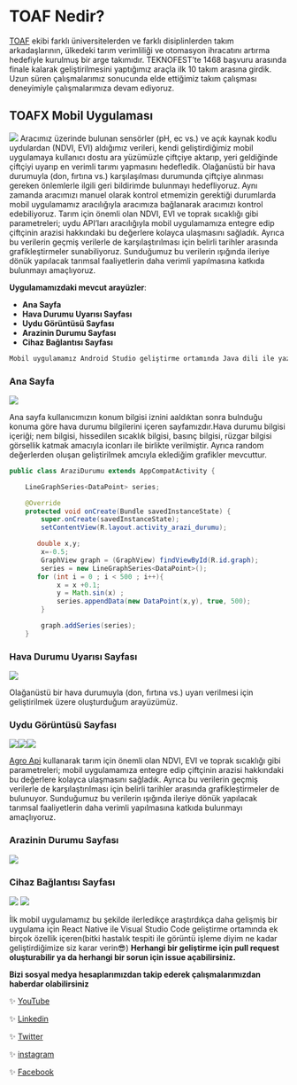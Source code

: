 # TOAF Nedir?

[TOAF](https://www.toafx.org/) ekibi farklı üniversitelerden ve farklı disiplinlerden takım arkadaşlarının, ülkedeki tarım verimliliği ve otomasyon ihracatını artırma hedefiyle kurulmuş bir arge takımıdır. TEKNOFEST’te 1468 başvuru arasında finale kalarak geliştirilmesini yaptığımız araçla ilk 10 takım arasına girdik. Uzun süren çalışmalarımız sonucunda elde ettiğimiz takım çalışması deneyimiyle çalışmalarımıza devam ediyoruz.

## TOAFX Mobil Uygulaması


![](images/1.jpeg)
Aracımız üzerinde bulunan sensörler (pH, ec vs.) ve açık kaynak kodlu uydulardan (NDVI, EVI) aldığımız verileri, kendi geliştirdiğimiz mobil uygulamaya kullanıcı dostu ara yüzümüzle çiftçiye aktarıp, yeri geldiğinde çiftçiyi uyarıp en verimli tarımı yapmasını hedefledik. Olağanüstü bir hava durumuyla (don, fırtına vs.) karşılaşılması durumunda çiftçiye alınması gereken önlemlerle ilgili geri bildirimde bulunmayı hedefliyoruz. Aynı zamanda aracımızı manuel olarak kontrol etmemizin gerektiği durumlarda mobil uygulamamız aracılığıyla aracımıza bağlanarak aracımızı kontrol edebiliyoruz. Tarım için önemli olan NDVI, EVI ve toprak sıcaklığı gibi parametreleri; uydu API’ları aracılığıyla mobil uygulamamıza entegre edip çiftçinin arazisi hakkındaki bu değerlere kolayca ulaşmasını sağladık. Ayrıca bu verilerin geçmiş verilerle de karşılaştırılması için belirli tarihler arasında grafikleştirmeler sunabiliyoruz. Sunduğumuz bu verilerin ışığında ileriye dönük yapılacak tarımsal faaliyetlerin daha verimli yapılmasına katkıda bulunmayı amaçlıyoruz.

**Uygulamamızdaki mevcut arayüzler**:

* **Ana Sayfa**
* **Hava Durumu Uyarısı Sayfası**
* **Uydu Görüntüsü Sayfası**
* **Arazinin Durumu Sayfası**
* **Cihaz Bağlantısı Sayfası**

```java
Mobil uygulamamız Android Studio geliştirme ortamında Java dili ile yazılmıştır.
```


### Ana Sayfa

![](images/2.png) 

Ana sayfa kullanıcımızın konum bilgisi iznini aaldıktan sonra bulnduğu konuma göre hava durumu bilgilerini içeren sayfamızdır.Hava durumu bilgisi içeriği; nem bilgisi, hissedilen sıcaklık bilgisi, basınç bilgisi, rüzgar bilgisi görsellik katmak amacıyla iconları ile birlikte verilmiştir. Ayrıca random değerlerden oluşan geliştirilmek amcıyla eklediğim grafikler mevcuttur.

```java
public class AraziDurumu extends AppCompatActivity {

    LineGraphSeries<DataPoint> series;

    @Override
    protected void onCreate(Bundle savedInstanceState) {
        super.onCreate(savedInstanceState);
        setContentView(R.layout.activity_arazi_durumu);

       double x,y;
        x=-0.5;
        GraphView graph = (GraphView) findViewById(R.id.graph);
        series = new LineGraphSeries<DataPoint>();
       for (int i = 0 ; i < 500 ; i++){
            x = x +0.1;
            y = Math.sin(x) ;
            series.appendData(new DataPoint(x,y), true, 500);
        }

        graph.addSeries(series);
    }
```


### Hava Durumu Uyarısı Sayfası

![](images/3.png)

Olağanüstü bir hava durumuyla (don, fırtına vs.) uyarı verilmesi için geliştirilmek üzere oluşturduğum arayüzümüz.

### Uydu Görüntüsü Sayfası

![](images/4.png)![](images/5.png)![](images/6.png) 

[Agro Api](https://agromonitoring.com/) kullanarak tarım için önemli olan NDVI, EVI ve toprak sıcaklığı gibi parametreleri; mobil uygulamamıza entegre edip çiftçinin arazisi hakkındaki bu değerlere kolayca ulaşmasını sağladık. Ayrıca bu verilerin geçmiş verilerle de karşılaştırılması için belirli tarihler arasında grafikleştirmeler de bulunuyor. Sunduğumuz bu verilerin ışığında ileriye dönük yapılacak tarımsal faaliyetlerin daha verimli yapılmasına katkıda bulunmayı amaçlıyoruz.

### Arazinin Durumu Sayfası

![](images/9.png)

### Cihaz Bağlantısı Sayfası

![](images/7.png) ![](images/8.png)


İlk mobil uygulamamız  bu şekilde ilerledikçe araştırdıkça daha gelişmiş bir uygulama için React Native ile Visual Studio Code geliştirme ortamında ek birçok özellik içeren(bitki hastalık tespiti ile görüntü işleme diyim ne kadar geliştirdiğimize siz karar verin😎)
**Herhangi bir geliştirme için pull request oluşturabilir ya da herhangi bir sorun için issue açabilirsiniz.**


**Bizi sosyal medya hesaplarımızdan takip ederek çalışmalarımızdan haberdar olabilirsiniz**

✨ [YouTube](https://www.youtube.com/channel/UCpGEhZnwdM3ZQ8zSgAKUhSw)

✨ [Linkedin](https://www.linkedin.com/company/toaf/)

✨ [Twitter](https://twitter.com/toaf_x)

✨ [instagram](https://www.instagram.com/toaf_x/)

✨ [Facebook](https://www.facebook.com/TOAF-102412425107313/?view_public_for=102412425107313)

